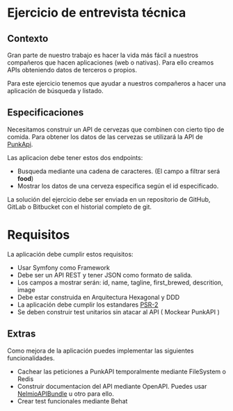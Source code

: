 # Ejercicio de entrevista técnica

## Contexto

Gran parte de nuestro trabajo es hacer la vida más fácil a nuestros compañeros
que hacen aplicaciones (web o nativas). Para ello creamos APIs obteniendo
datos de terceros o propios.

Para este ejercicio tenemos que ayudar a nuestros compañeros a hacer una
aplicación de búsqueda y listado. 

## Especificaciones

Necesitamos construir un API de cervezas que combinen con cierto tipo de comida. Para obtener los datos de las cervezas se utilizará la API de [PunkApi].

Las aplicacion debe tener estos dos endpoints:

- Busqueda mediante una cadena de caracteres. (El campo a filtrar será **food**)
- Mostrar los datos de una cerveza especifica según el id especificado.

La solución del ejercicio debe ser enviada en un repositorio de GitHub, GitLab o Bitbucket con el historial completo de git.

# Requisitos

La aplicación debe cumplir estos requisitos:

- Usar Symfony como Framework
- Debe ser un API REST y tener JSON como formato de salida.
- Los campos a mostrar serán: id, name, tagline, first_brewed, descrition, image
- Debe estar construida en Arquitectura Hexagonal y DDD
- La aplicación debe cumplir los estandares [PSR-2]
- Se deben construir test unitarios sin atacar al API ( Mockear PunkAPI )

## Extras

Como mejora de la aplicación puedes implementar las siguientes funcionalidades.

- Cachear las peticiones a PunkAPI temporalmente mediante FileSystem o Redis
- Construir documentacion del API mediante OpenAPI. Puedes usar [NelmioAPIBundle] u otro para ello.
- Crear test funcionales mediante Behat 


[PunkApi]: https://punkapi.com/documentation/v2
[NelmioAPIBundle]: https://symfony.com/bundles/NelmioApiDocBundle/current/index.html
[PSR-2]: http://www.php-fig.org/psr/psr-2/

